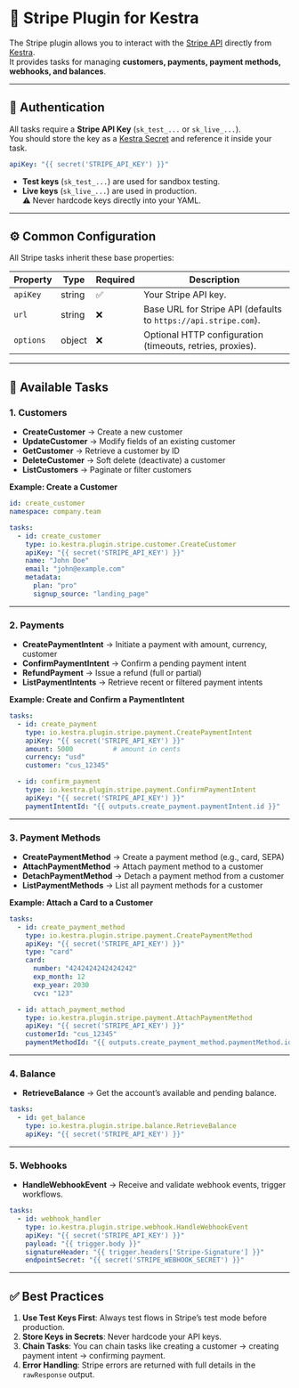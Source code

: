 # 🧾 Stripe Plugin for Kestra

The Stripe plugin allows you to interact with the [Stripe API](https://stripe.com/docs/api) directly from [Kestra](https://kestra.io).  
It provides tasks for managing **customers, payments, payment methods, webhooks, and balances**.

---

## 🔐 Authentication

All tasks require a **Stripe API Key** (`sk_test_...` or `sk_live_...`).  
You should store the key as a [Kestra Secret](https://kestra.io/docs/concepts/secrets) and reference it inside your task.

```yaml
apiKey: "{{ secret('STRIPE_API_KEY') }}"
```

- **Test keys** (`sk_test_...`) are used for sandbox testing.
- **Live keys** (`sk_live_...`) are used in production.  
⚠️ Never hardcode keys directly into your YAML.

---

## ⚙️ Common Configuration

All Stripe tasks inherit these base properties:

| Property   | Type    | Required | Description                                                                 |
|------------|---------|----------|-----------------------------------------------------------------------------|
| `apiKey`   | string  | ✅        | Your Stripe API key.                                                        |
| `url`      | string  | ❌        | Base URL for Stripe API (defaults to `https://api.stripe.com`).             |
| `options`  | object  | ❌        | Optional HTTP configuration (timeouts, retries, proxies).                   |

---

## 📂 Available Tasks

### 1. Customers

- **CreateCustomer** → Create a new customer  
- **UpdateCustomer** → Modify fields of an existing customer  
- **GetCustomer** → Retrieve a customer by ID  
- **DeleteCustomer** → Soft delete (deactivate) a customer  
- **ListCustomers** → Paginate or filter customers  

**Example: Create a Customer**

```yaml
id: create_customer
namespace: company.team

tasks:
  - id: create_customer
    type: io.kestra.plugin.stripe.customer.CreateCustomer
    apiKey: "{{ secret('STRIPE_API_KEY') }}"
    name: "John Doe"
    email: "john@example.com"
    metadata:
      plan: "pro"
      signup_source: "landing_page"
```

---

### 2. Payments

- **CreatePaymentIntent** → Initiate a payment with amount, currency, customer  
- **ConfirmPaymentIntent** → Confirm a pending payment intent  
- **RefundPayment** → Issue a refund (full or partial)  
- **ListPaymentIntents** → Retrieve recent or filtered payment intents  

**Example: Create and Confirm a PaymentIntent**

```yaml
tasks:
  - id: create_payment
    type: io.kestra.plugin.stripe.payment.CreatePaymentIntent
    apiKey: "{{ secret('STRIPE_API_KEY') }}"
    amount: 5000          # amount in cents
    currency: "usd"
    customer: "cus_12345"

  - id: confirm_payment
    type: io.kestra.plugin.stripe.payment.ConfirmPaymentIntent
    apiKey: "{{ secret('STRIPE_API_KEY') }}"
    paymentIntentId: "{{ outputs.create_payment.paymentIntent.id }}"
```

---

### 3. Payment Methods

- **CreatePaymentMethod** → Create a payment method (e.g., card, SEPA)  
- **AttachPaymentMethod** → Attach payment method to a customer  
- **DetachPaymentMethod** → Detach a payment method from a customer  
- **ListPaymentMethods** → List all payment methods for a customer  

**Example: Attach a Card to a Customer**

```yaml
tasks:
  - id: create_payment_method
    type: io.kestra.plugin.stripe.payment.CreatePaymentMethod
    apiKey: "{{ secret('STRIPE_API_KEY') }}"
    type: "card"
    card:
      number: "4242424242424242"
      exp_month: 12
      exp_year: 2030
      cvc: "123"

  - id: attach_payment_method
    type: io.kestra.plugin.stripe.payment.AttachPaymentMethod
    apiKey: "{{ secret('STRIPE_API_KEY') }}"
    customerId: "cus_12345"
    paymentMethodId: "{{ outputs.create_payment_method.paymentMethod.id }}"
```

---

### 4. Balance

- **RetrieveBalance** → Get the account’s available and pending balance.

```yaml
tasks:
  - id: get_balance
    type: io.kestra.plugin.stripe.balance.RetrieveBalance
    apiKey: "{{ secret('STRIPE_API_KEY') }}"
```

---

### 5. Webhooks

- **HandleWebhookEvent** → Receive and validate webhook events, trigger workflows.

```yaml
tasks:
  - id: webhook_handler
    type: io.kestra.plugin.stripe.webhook.HandleWebhookEvent
    apiKey: "{{ secret('STRIPE_API_KEY') }}"
    payload: "{{ trigger.body }}"
    signatureHeader: "{{ trigger.headers['Stripe-Signature'] }}"
    endpointSecret: "{{ secret('STRIPE_WEBHOOK_SECRET') }}"
```

---

## ✅ Best Practices

1. **Use Test Keys First**: Always test flows in Stripe’s test mode before production.
2. **Store Keys in Secrets**: Never hardcode your API keys.
3. **Chain Tasks**: You can chain tasks like creating a customer → creating payment intent → confirming payment.
4. **Error Handling**: Stripe errors are returned with full details in the `rawResponse` output.
